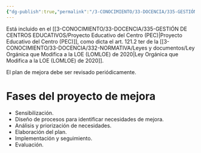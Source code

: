 ```yaml
---
{"dg-publish":true,"permalink":"/3-CONOCIMIENTO/33-DOCENCIA/335-GESTIÓN DE CENTROS EDUCATIVOS/Proyecto de Mejora del centro educativo/"}
---
```


Está incluido en el [[3-CONOCIMIENTO/33-DOCENCIA/335-GESTIÓN DE CENTROS EDUCATIVOS/Proyecto Educativo del Centro (PEC)\|Proyecto Educativo del Centro (PEC)]], como dicta el art. 121.2 ter de la [[3-CONOCIMIENTO/33-DOCENCIA/332-NORMATIVA/Leyes y documentos/Ley Orgánica que Modifica a la LOE (LOMLOE) de 2020\|Ley Orgánica que Modifica a la LOE (LOMLOE) de 2020]].

El plan de mejora debe ser revisado periódicamente.

# Fases del proyecto de mejora
- Sensibilización.
- Diseño de procesos para identificar necesidades de mejora.
- Análisis y priorización de necesidades.
- Elaboración del plan.
- Implementación y seguimiento.
- Evaluación.